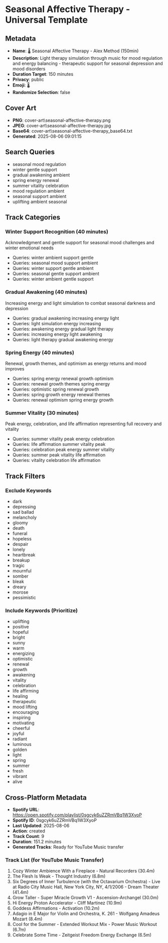 # Seasonal Affective Therapy - Universal Template

## Metadata

- **Name**: 🌡️ Seasonal Affective Therapy - Alex Method (150min)
- **Description**: Light therapy simulation through music for mood regulation and energy balancing - therapeutic support for seasonal depression and mood disorders
- **Duration Target**: 150 minutes
- **Privacy**: public
- **Emoji**: 🌡️
- **Randomize Selection**: false


## Cover Art
- **PNG**: cover-art\seasonal-affective-therapy.png
- **JPEG**: cover-art\seasonal-affective-therapy.jpg
- **Base64**: cover-art\seasonal-affective-therapy_base64.txt
- **Generated**: 2025-08-06 09:01:15

## Search Queries
- seasonal mood regulation
- winter gentle support
- gradual awakening ambient
- spring energy renewal
- summer vitality celebration
- mood regulation ambient
- seasonal support ambient
- uplifting ambient seasonal

## Track Categories

### Winter Support Recognition (40 minutes)
Acknowledgment and gentle support for seasonal mood challenges and winter emotional needs
- Queries: winter ambient support gentle
- Queries: seasonal mood support ambient
- Queries: winter support gentle ambient
- Queries: seasonal gentle support ambient
- Queries: winter ambient gentle support

### Gradual Awakening (40 minutes)
Increasing energy and light simulation to combat seasonal darkness and depression
- Queries: gradual awakening increasing energy light
- Queries: light simulation energy increasing
- Queries: awakening energy gradual light therapy
- Queries: increasing energy light awakening
- Queries: light therapy gradual awakening energy

### Spring Energy (40 minutes)
Renewal, growth themes, and optimism as energy returns and mood improves
- Queries: spring energy renewal growth optimism
- Queries: renewal growth themes spring energy
- Queries: optimistic spring renewal growth
- Queries: spring growth energy renewal themes
- Queries: renewal optimism spring energy growth

### Summer Vitality (30 minutes)
Peak energy, celebration, and life affirmation representing full recovery and vitality
- Queries: summer vitality peak energy celebration
- Queries: life affirmation summer vitality peak
- Queries: celebration peak energy summer vitality
- Queries: summer peak vitality life affirmation
- Queries: vitality celebration life affirmation

## Track Filters

### Exclude Keywords
- dark
- depressing
- sad ballad
- melancholy
- gloomy
- death
- funeral
- hopeless
- despair
- lonely
- heartbreak
- breakup
- tragic
- mournful
- somber
- bleak
- dreary
- morose
- pessimistic

### Include Keywords (Prioritize)
- uplifting
- positive
- hopeful
- bright
- sunny
- warm
- energizing
- optimistic
- renewal
- growth
- awakening
- vitality
- celebration
- life affirming
- healing
- therapeutic
- mood lifting
- encouraging
- inspiring
- motivating
- cheerful
- joyful
- radiant
- luminous
- golden
- light
- spring
- summer
- fresh
- vibrant
- alive


## Cross-Platform Metadata
- **Spotify URL**: https://open.spotify.com/playlist/0sgcyk6uZZRmVBq1W3XyoP
- **Spotify ID**: 0sgcyk6uZZRmVBq1W3XyoP
- **Last Updated**: 2025-08-06
- **Action**: created
- **Track Count**: 9
- **Duration**: 151.2 minutes
- **Generated Tracks**: Ready for YouTube Music transfer

### Track List (for YouTube Music Transfer)
 1. Cozy Winter Ambience With a Fireplace - Natural Recorders (30.4m)
 2. The Flesh Is Weak - Thought Industry (6.8m)
 3. Six Degrees of Inner Turbulence (with the Octavarium Orchestra) - Live at Radio City Music Hall, New York City, NY, 4/1/2006 - Dream Theater (41.4m)
 4. Grow Taller - Super Miracle Growth V1 - Ascension-Archangel (30.0m)
 5. Hi Energy Proton Accelerator - Cliff Martinez (10.9m)
 6. Goddess Affirmations - Activation (10.2m)
 7. Adagio in E Major for Violin and Orchestra, K. 261 - Wolfgang Amadeus Mozart (8.4m)
 8. Cool for the Summer - Extended Workout Mix - Power Music Workout (6.7m)
 9. Celebrate Some Time - Zeitgeist Freedom Energy Exchange (6.5m)

